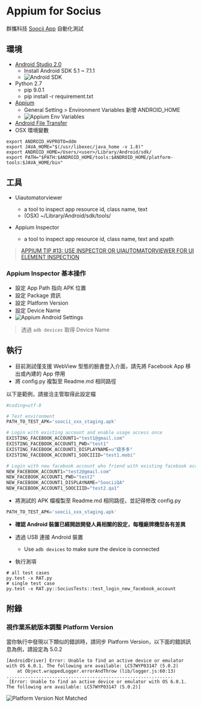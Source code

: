 # Appium for Socius

群攜科技 [Soocii App](https://play.google.com/store/apps/details?id=me.soocii.socius&hl=zh_TW) 自動化測試

## 環境

* [Android Studio 2.0](https://developer.android.com/studio/index.html)
    * Install Android SDK 5.1 ~ 7.1.1
    * ![Android SDK](https://github.com/drmobile/SociusAppium/raw/master/images/AndroidStudioSDK.png)
* Python 2.7
    * pip 9.0.1
    * pip install -r requirement.txt
* [Appium](http://appium.io/)
    * General Setting > Environment Variables 新增 ANDROID_HOME
    * ![Appium Env Variables](https://github.com/drmobile/SociusAppium/raw/master/images/AppiumEnvVariables.png)
* [Android File Transfer](https://www.android.com/filetransfer/)
* OSX 環境變數

```shell
export ANDROID_HVPROTO=ddm
export JAVA_HOME="$(/usr/libexec/java_home -v 1.8)"
export ANDROID_HOME=/Users/<user>/Library/Android/sdk/
export PATH="$PATH:$ANDROID_HOME/tools:$ANDROID_HOME/platform-tools:$JAVA_HOME/bin"
```

## 工具

* Uiautomatorviewer
    * a tool to inspect app resource id, class name, text
    * (OSX) ~/Library/Android/sdk/tools/

* Appium Inspector
    * a tool to inspect app resource id, class name, text and xpath

> [APPIUM TIP #13: USE INSPECTOR OR UIAUTOMATORVIEWER FOR UI ELEMENT INSPECTION](https://bitbar.com/appium-tip-13-use-inspector-or-uiautomatorviewer-for-ui-element-inspection/)

### Appium Inspector 基本操作

* 設定 App Path 指向 APK 位置
* 設定 Package 資訊
* 設定 Platform Version
* 設定 Device Name
* ![Appium Android Settings](https://github.com/drmobile/SociusAppium/raw/master/images/AppiumAndroidSettings.png)

> 透過 ```adb devices``` 取得 Device Name

## 執行

* 目前測試僅支援 WebView 型態的臉書登入介面，請先將 Facebook App 移出或內建的 App 停用
* 將 config.py 複製至 Readme.md 相同路徑

以下是範例，請接洽主管取得此設定檔

```python
#coding=utf-8

# Test environment
PATH_TO_TEST_APK='soocii_xxx_staging.apk'

# Login with existing account and enable usage access once
EXISTING_FACEBOOK_ACCOUNT1="test1@gmail.com"
EXISTING_FACEBOOK_ACCOUNT1_PWD="test1"
EXISTING_FACEBOOK_ACCOUNT1_DISPLAYNAME=u"錢多多"
EXISTING_FACEBOOK_ACCOUNT1_SOOCIIID="test1.mobi"

# Login with new facebook account who friend with existing facebook account
NEW_FACEBOOK_ACCOUNT1="test2@gmail.com"
NEW_FACEBOOK_ACCOUNT1_PWD="test2"
NEW_FACEBOOK_ACCOUNT1_DISPLAYNAME="SoociiQA"
NEW_FACEBOOK_ACCOUNT1_SOOCIIID="test2.qa1"
```

* 將測試的 APK 檔複製至 Readme.md 相同路徑，並記得修改 config.py

```python
PATH_TO_TEST_APK='soocii_xxx_staging.apk'
```

* **確認 Android 裝置已經開啟開發人員相關的設定，每種廠牌機型各有差異**

* 透過 USB 連接 Android 裝置
    * Use ```adb devices``` to make sure the device is connected

* 執行測項

```shell
# all test cases
py.test -x RAT.py
# single test case
py.test -x RAT.py::SociusTests::test_login_new_facebook_account
```

## 附錄

### 視作業系統版本調整 Platform Version

當你執行中發現以下類似的錯誤時，請同步 Platform Version，以下面的錯誤訊息為例，請設定為 5.0.2

```console
[AndroidDriver] Error: Unable to find an active device or emulator with OS 6.0.1. The following are available: LC57WYP03147 (5.0.2)
    at Object.wrappedLogger.errorAndThrow (lib/logger.js:60:13)
..............................................................
 [Error: Unable to find an active device or emulator with OS 6.0.1. The following are available: LC57WYP03147 (5.0.2)]
```

![Platform Version Not Matched](https://github.com/drmobile/SociusAppium/raw/master/images/PlatformVersionNotMatched.png)





